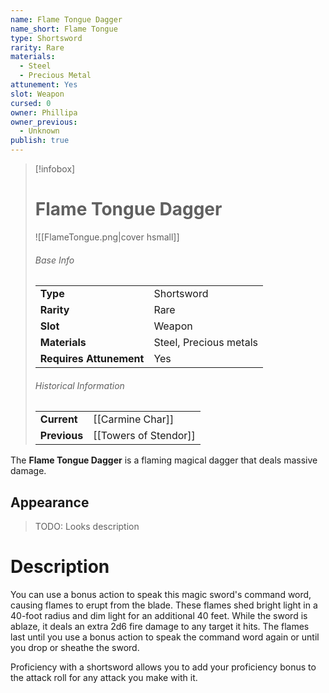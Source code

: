 ```yaml
---
name: Flame Tongue Dagger
name_short: Flame Tongue
type: Shortsword
rarity: Rare
materials:
  - Steel
  - Precious Metal
attunement: Yes
slot: Weapon
cursed: 0
owner: Phillipa
owner_previous:
  - Unknown
publish: true
---
```

> [!infobox]  
> # Flame Tongue Dagger
> ![[FlameTongue.png|cover hsmall]]
> ###### Base Info
> | | |
> |---|---|
> | **Type** | Shortsword |
> | **Rarity** | Rare |
> | **Slot** | Weapon |
> | **Materials** | Steel, Precious metals |
> | **Requires Attunement** | Yes |
> ###### Historical Information
> | | |
> |---|---|
> | **Current** | [[Carmine Char]] |
> | **Previous** | [[Towers of Stendor]] |

The **Flame Tongue Dagger** is a flaming magical dagger that deals massive damage.
## Appearance
>TODO: Looks description
# Description
You can use a bonus action to speak this magic sword's command word, causing flames to erupt from the blade. These flames shed bright light in a 40-foot radius and dim light for an additional 40 feet. While the sword is ablaze, it deals an extra 2d6 fire damage to any target it hits. The flames last until you use a bonus action to speak the command word again or until you drop or sheathe the sword.  
  
Proficiency with a shortsword allows you to add your proficiency bonus to the attack roll for any attack you make with it.